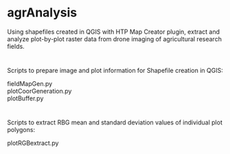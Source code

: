 # agrAnalysis
Using shapefiles created in QGIS with HTP Map Creator plugin, extract and analyze plot-by-plot 
raster data from drone imaging of agricultural research fields.
#
Scripts to prepare image and plot information for Shapefile creation in QGIS:

  fieldMapGen.py   
  plotCoorGeneration.py   
  plotBuffer.py   
#
Scripts to extract RBG mean and standard deviation values of individual plot polygons:
  
  plotRGBextract.py
